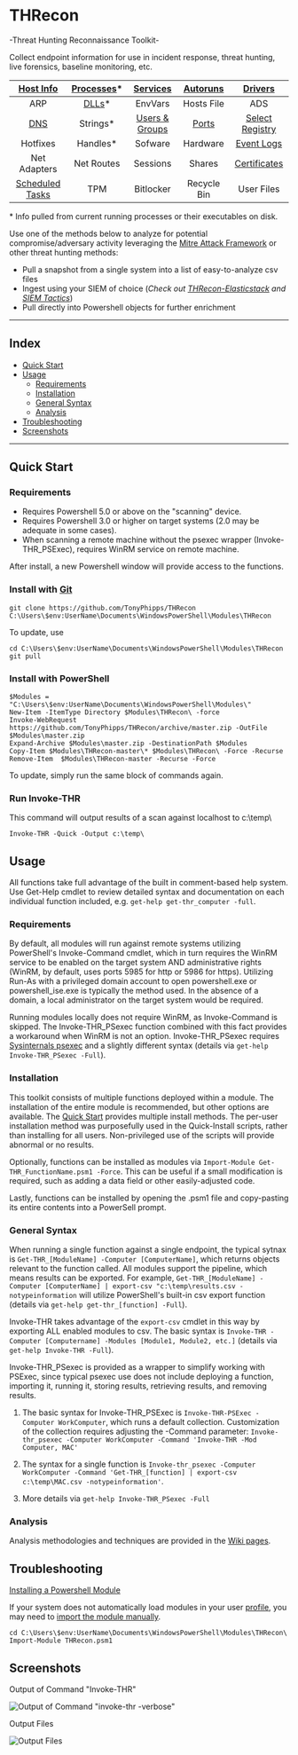 # THRecon

-Threat Hunting Reconnaissance Toolkit-

Collect endpoint information for use in incident response, threat hunting, live forensics, baseline monitoring, etc.

| [Host Info](https://github.com/TonyPhipps/THRecon/wiki/Computer) | [Processes](https://github.com/TonyPhipps/THRecon/wiki/Processes)* | [Services](https://github.com/TonyPhipps/THRecon/wiki/Services) | [Autoruns](https://github.com/TonyPhipps/THRecon/wiki/Autoruns) | [Drivers](https://github.com/TonyPhipps/THRecon/wiki/Drivers) |
| :---: | :---: | :---: | :---: | :---: |
| ARP | [DLLs](https://github.com/TonyPhipps/THRecon/wiki/DLLs)* | EnvVars | Hosts File | ADS |
| [DNS](https://github.com/TonyPhipps/THRecon/wiki/DNS) | Strings* | [Users & Groups](https://github.com/TonyPhipps/THRecon/wiki/GroupMembers) | [Ports](https://github.com/TonyPhipps/THRecon/wiki/Ports) | [Select Registry](https://github.com/TonyPhipps/THRecon/wiki/Registry) |
| Hotfixes | Handles* | Sofware | Hardware | [Event Logs](https://github.com/TonyPhipps/THRecon/wiki/EventLogs) |
| Net Adapters | Net Routes | Sessions | Shares | [Certificates](https://github.com/TonyPhipps/THRecon/wiki/Certificates) | 
| [Scheduled Tasks](https://github.com/TonyPhipps/THRecon/wiki/ScheduledTasks) | TPM | Bitlocker | Recycle Bin | User Files |

\* Info pulled from current running processes or their executables on disk.

Use one of the methods below to analyze for potential compromise/adversary activity leveraging the [Mitre Attack Framework](https://attack.mitre.org/wiki/Main_Page) or other threat hunting methods:
* Pull a snapshot from a single system into a list of easy-to-analyze csv files
* Ingest using your SIEM of choice (_Check out [THRecon-Elasticstack](https://github.com/TonyPhipps/THRecon-Elasticstack) and [SIEM Tactics](https://github.com/TonyPhipps/SIEM)_)
* Pull directly into Powershell objects for further enrichment

______________________________________________________

## Index

  * [Quick Start](#quick-start)
  * [Usage](#usage)
    * [Requirements](#requirements)
    * [Installation](#installation)
    * [General Syntax](#general-syntax)
    * [Analysis](#analysis)
  * [Troubleshooting](#troubleshooting)
  * [Screenshots](#screenshots)
  
______________________________________________________

## Quick Start

### Requirements

* Requires Powershell 5.0 or above on the "scanning" device.
* Requires Powershell 3.0 or higher on target systems (2.0 may be adequate in some cases).
* When scanning a remote machine without the psexec wrapper (Invoke-THR_PSExec), requires WinRM service on remote machine.

After install, a new Powershell window will provide access to the functions.

### Install with [Git](https://gitforwindows.org/)

```
git clone https://github.com/TonyPhipps/THRecon C:\Users\$env:UserName\Documents\WindowsPowerShell\Modules\THRecon
```

To update, use

```
cd C:\Users\$env:UserName\Documents\WindowsPowerShell\Modules\THRecon
git pull
```

### Install with PowerShell
```
$Modules = "C:\Users\$env:UserName\Documents\WindowsPowerShell\Modules\"
New-Item -ItemType Directory $Modules\THRecon\ -force
Invoke-WebRequest https://github.com/TonyPhipps/THRecon/archive/master.zip -OutFile $Modules\master.zip
Expand-Archive $Modules\master.zip -DestinationPath $Modules
Copy-Item $Modules\THRecon-master\* $Modules\THRecon\ -Force -Recurse
Remove-Item  $Modules\THRecon-master -Recurse -Force
```
To update, simply run the same block of commands again.

### Run Invoke-THR

This command will output results of a scan against localhost to c:\temp\

```
Invoke-THR -Quick -Output c:\temp\
```

## Usage

All functions take full advantage of the built in comment-based help system. Use Get-Help cmdlet to review detailed syntax and documentation on each individual function included, e.g. `get-help get-thr_computer -full`.

### Requirements

By default, all modules will run against remote systems utilizing PowerShell's Invoke-Command cmdlet, which in turn requires the WinRM service to be enabled on the target system AND administrative rights (WinRM, by default, uses ports 5985 for http or 5986 for https). Utilizing Run-As with a privileged domain account to open powershell.exe or powershell_ise.exe is typically the method used. In the absence of a domain, a local administrator on the target system would be required.

Running modules locally does not require WinRM, as Invoke-Command is skipped. The Invoke-THR_PSexec function combined with this fact provides a workaround when WinRM is not an option. Invoke-THR_PSexec requires [Sysinternals psexec](https://docs.microsoft.com/en-us/sysinternals/downloads/psexec) and a slightly different syntax (details via `get-help Invoke-THR_PSexec -Full`).


### Installation

This toolkit consists of multiple functions deployed within a module. The installation of the entire module is recommended, but other options are available. The [Quick Start](#quick-start) provides multiple install methods. The per-user installation method was purposefully used in the Quick-Install scripts, rather than installing for all users. Non-privileged use of the scripts will provide abnormal or no results.

Optionally, functions can be installed as modules via `Import-Module Get-THR_FunctionName.psm1 -Force`. This can be useful if a small modification is required, such as adding a data field or other easily-adjusted code.

Lastly, functions can be installed by opening the .psm1 file and copy-pasting its entire contents into a PowerSell prompt.

### General Syntax

When running a single function against a single endpoint, the typical sytnax is `Get-THR_[ModuleName] -Computer [ComputerName]`, which returns objects relevant to the function called. All modules support the pipeline, which means results can be exported. For example, `Get-THR_[ModuleName] -Computer [ComputerName] | export-csv "c:\temp\results.csv -notypeinformation` will utilize PowerShell's built-in csv export function (details via `get-help get-thr_[function] -Full`).

Invoke-THR takes advantage of the `export-csv` cmdlet in this way by exporting ALL enabled modules to csv. The basic syntax is `Invoke-THR -Computer [Computername] -Modules [Module1, Module2, etc.]` (details via `get-help Invoke-THR -Full`).

Invoke-THR_PSexec is provided as a wrapper to simplify working with PSExec, since typical psexec use does not include deploying a function, importing it, running it, storing results, retrieving results, and removing results. 

1. The basic syntax for Invoke-THR_PSExec is `Invoke-THR-PSExec -Computer WorkComputer`, which runs a default collection. Customization of the collection requires adjusting the -Command parameter: `Invoke-thr_psexec -Computer WorkComputer -Command 'Invoke-THR -Mod Computer, MAC'`

2. The syntax for a single function is `Invoke-thr_psexec -Computer WorkComputer -Command 'Get-THR_[function] | export-csv c:\temp\MAC.csv -notypeinformation'`.

3. More details via `get-help Invoke-THR_PSexec -Full`

### Analysis

Analysis methodologies and techniques are provided in the [Wiki pages](https://github.com/TonyPhipps/THRecon/wiki).

## Troubleshooting
[Installing a Powershell Module](https://msdn.microsoft.com/en-us/library/dd878350(v=vs.85).aspx)

If your system does not automatically load modules in your user [profile](https://docs.microsoft.com/en-us/powershell/module/microsoft.powershell.core/about/about_profiles?view=powershell-6), you may need to [import the module manually](https://msdn.microsoft.com/en-us/library/dd878284(v=vs.85).aspx).

```
cd C:\Users\$env:UserName\Documents\WindowsPowerShell\Modules\THRecon\
Import-Module THRecon.psm1
```

## Screenshots

Output of Command "Invoke-THR"

![Output of Command "invoke-thr -verbose"](https://i.imgur.com/zcmra0v.png)

Output Files

![Output Files](https://i.imgur.com/D3kpjun.png)

